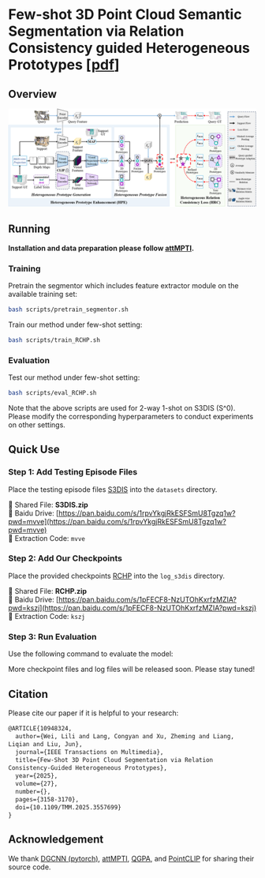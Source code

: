 # Few-shot 3D Point Cloud Semantic Segmentation via Relation Consistency guided Heterogeneous Prototypes [[pdf](https://ieeexplore.ieee.org/stamp/stamp.jsp?tp=&arnumber=10948324)]


## Overview

![framework](framework3d.png)



## Running 

**Installation and data preparation please follow [attMPTI](https://github.com/Na-Z/attMPTI).**



### Training

Pretrain the segmentor which includes feature extractor module on the available training set:

```bash
bash scripts/pretrain_segmentor.sh
```

Train our method under few-shot setting:

```bash
bash scripts/train_RCHP.sh
```

### Evaluation

Test our method under few-shot setting:

```bash
bash scripts/eval_RCHP.sh
```

Note that the above scripts are used for 2-way 1-shot on S3DIS (S^0). Please modify the corresponding hyperparameters to conduct experiments on other settings. 


## Quick Use

### Step 1: Add Testing Episode Files
Place the testing episode files [S3DIS](#) into the `datasets` directory.

📁 Shared File: **S3DIS.zip**  
🔗 Baidu Drive: [https://pan.baidu.com/s/1rpvYkgjRkESFSmU8Tgzq1w?pwd=mvve](https://pan.baidu.com/s/1rpvYkgjRkESFSmU8Tgzq1w?pwd=mvve)  
🔑 Extraction Code: `mvve`

### Step 2: Add Our Checkpoints
Place the provided checkpoints [RCHP](#) into the `log_s3dis` directory.

📁 Shared File: **RCHP.zip**  
🔗 Baidu Drive: [https://pan.baidu.com/s/1pFECF8-NzUTOhKxrfzMZIA?pwd=kszj](https://pan.baidu.com/s/1pFECF8-NzUTOhKxrfzMZIA?pwd=kszj)  
🔑 Extraction Code: `kszj`

### Step 3: Run Evaluation
Use the following command to evaluate the model:

More checkpoint files and log files will be released soon. Please stay tuned!

## Citation
Please cite our paper if it is helpful to your research:

    @ARTICLE{10948324,
      author={Wei, Lili and Lang, Congyan and Xu, Zheming and Liang, Liqian and Liu, Jun},
      journal={IEEE Transactions on Multimedia}, 
      title={Few-Shot 3D Point Cloud Segmentation via Relation Consistency-Guided Heterogeneous Prototypes}, 
      year={2025},
      volume={27},
      number={},
      pages={3158-3170},
      doi={10.1109/TMM.2025.3557699}
    }




## Acknowledgement
We thank [DGCNN (pytorch)](https://github.com/WangYueFt/dgcnn/tree/master/pytorch), [attMPTI](https://github.com/Na-Z/attMPTI), [QGPA](https://github.com/heshuting555/PAP-FZS3D), and [PointCLIP](https://github.com/ZrrSkywalker/PointCLIP) for sharing their source code.
